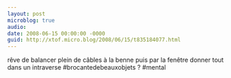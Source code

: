 ```yaml
---
layout: post
microblog: true
audio: 
date: 2008-06-15 00:00:00 -0000
guid: http://xtof.micro.blog/2008/06/15/t835184077.html
---
```

rêve de balancer plein de câbles à la benne puis par la fenêtre donner tout dans un intraverse #brocantedebeauxobjets  ? #mental
